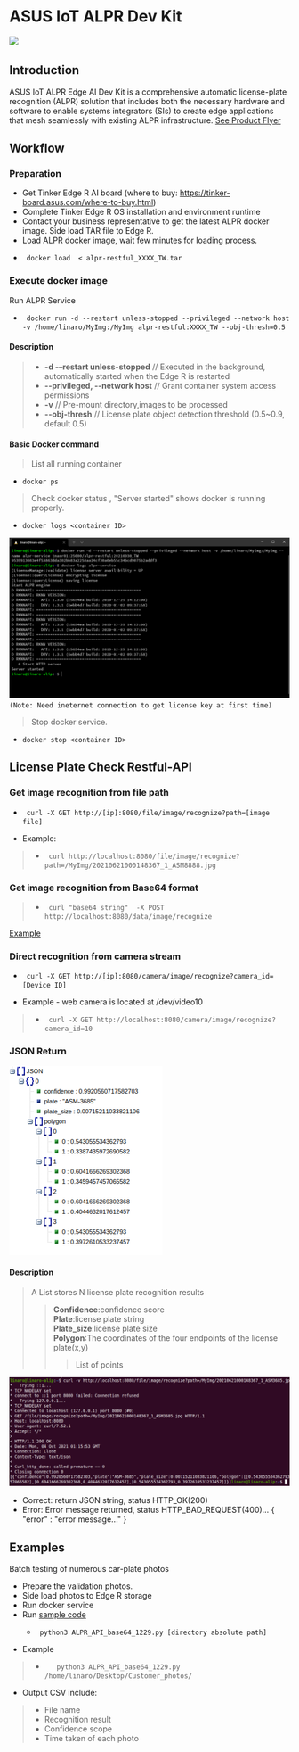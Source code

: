 # ASUS IoT ALPR Dev Kit
![](https://iot.asus.com/_nuxt/img/2527929.png)  

## Introduction
ASUS IoT ALPR Edge AI Dev Kit is a comprehensive automatic license-plate recognition (ALPR) solution that includes both the necessary hardware and software to enable systems integrators (SIs) to create edge applications that mesh seamlessly with existing ALPR infrastructure. [See Product Flyer](https://github.com/TinkerEdgeR/ALPR/blob/788a7fc3c2e313d94afb5ac5656757120bdc64eb/material/ALPR%20FLYER_Eng_220114_compressed.pdf)

## Workflow
### Preparation
* Get Tinker Edge R AI board (where to buy: https://tinker-board.asus.com/where-to-buy.html)
* Complete Tinker Edge R OS installation and environment runtime
* Contact your business representative to get the latest ALPR docker image. Side load TAR file to Edge R.
* Load ALPR docker image, wait few minutes for loading process.
*      docker load  < alpr-restful_XXXX_TW.tar
### Execute docker image
Run ALPR Service
*      docker run -d --restart unless-stopped --privileged --network host -v /home/linaro/MyImg:/MyImg alpr-restful:XXXX_TW --obj-thresh=0.5

#### Description
>* <b>-d -–restart unless-stopped</b>     // Executed in the background, automatically started when the Edge R is restarted
>* <b>--privileged, --network host</b>      // Grant container system access permissions 
>* <b>-v</b>      // Pre-mount directory,images to be processed
>* <b>--obj-thresh</b>      // License plate object detection threshold (0.5~0.9, default 0.5)
#### Basic Docker command
>List all running container 
*     docker ps 

>Check docker status , "Server started" shows docker is running properly.
*     docker logs <container ID>
![Alt text](image/docker_log_ok.png?raw=true "Title")
`(Note: Need ineternet connection to get license key at first time)`

  
>Stop docker service.
*     docker stop <container ID>


## License Plate Check Restful-API

### Get image recognition from file path
*      curl -X GET http://[ip]:8080/file/image/recognize?path=[image file]
* Example:
>*      curl http://localhost:8080/file/image/recognize?path=/MyImg/20210621000148367_1_ASM8888.jpg

### Get image recognition from Base64 format
>*      curl "base64 string"  -X POST http://localhost:8080/data/image/recognize
[Example](https://github.com/TinkerEdgeR/ALPR/blob/c768ace2d9cabd8c0d70cc0f04fac6280a5b2a38/sample%20code/base64_call.sh)
  
### Direct recognition from camera stream
*      curl -X GET http://[ip]:8080/camera/image/recognize?camera_id=[Device ID]
* Example - web camera is located at /dev/video10
>*      curl -X GET http://localhost:8080/camera/image/recognize?camera_id=10

### JSON Return
![Alt text](image/API_return_JSON.png?raw=true "Title")
#### Description
>A List stores N license plate recognition results
  >><B>Confidence</B>:confidence score<br>
>><B>Plate</B>:license plate string<br>
>><B>Plate_size</B>:license plate size<br>
>><B>Polygon</B>:The coordinates of the four endpoints of the license plate(x,y)
>>>List of points
  
 ![Alt text](image/API_image_ok.png?raw=true "Title")
* Correct: return JSON string, status HTTP_OK(200)
* Error: Error message returned, status HTTP_BAD_REQUEST(400)…
{ "error" : "error message..." }


## Examples

Batch testing of numerous car-plate photos
* Prepare the validation photos.
* Side load photos to Edge R storage
* Run docker service
* Run [sample code](https://github.com/TinkerEdgeR/ALPR/blob/6dba7e19075267e1ba8c720d80370c7afff92559/sample%20code/ALPR_API_base64_1229.py) 
  *      python3 ALPR_API_base64_1229.py [directory absolute path]
* Example 
>*        python3 ALPR_API_base64_1229.py  /home/linaro/Desktop/Customer_photos/
* Output CSV include:
>* File name
>* Recognition result
>* Confidence scope
>* Time taken of each photo
